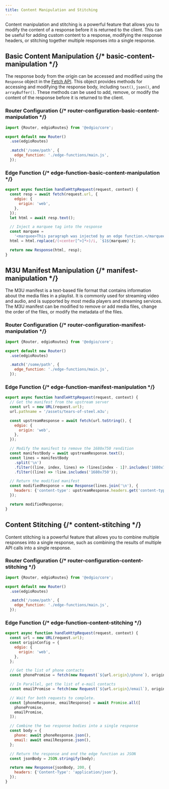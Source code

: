 ```yaml
---
title: Content Manipulation and Stitching
---
```


Content manipulation and stitching is a powerful feature that allows you to modify the content of a response before it is returned to the client. This can be useful for adding custom content to a response, modifying the response headers, or stitching together multiple responses into a single response.

## Basic Content Manipulation {/* basic-content-manipulation */}

The response body from the origin can be accessed and modified using the `Response` object in the [Fetch API](https://developer.mozilla.org/en-US/docs/Web/API/Fetch_API). This object provides methods for accessing and modifying the response body, including `text()`, `json()`, and `arrayBuffer()`. These methods can be used to add, remove, or modify the content of the response before it is returned to the client.

### Router Configuration {/* router-configuration-basic-content-manipulation */}

```js filename="routes.js"
import {Router, edgioRoutes} from '@edgio/core';

export default new Router()
  .use(edgioRoutes)

  .match('/some/path', {
    edge_function: './edge-functions/main.js',
  });
```

### Edge Function {/* edge-function-basic-content-manipulation */}

```js filename="edge-functions/main.js"
export async function handleHttpRequest(request, context) {
  const resp = await fetch(request.url, {
    edgio: {
      origin: 'web',
    },
  });
  let html = await resp.text();

  // Inject a marquee tag into the response
  const marquee =
    '<marquee>This paragraph was injected by an edge function.</marquee>';
  html = html.replace(/(<center[^>]*>)/i, `$1${marquee}`);

  return new Response(html, resp);
}
```

## M3U Manifest Manipulation {/* manifest-manipulation */}

The M3U manifest is a text-based file format that contains information about the media files in a playlist. It is commonly used for streaming video and audio, and is supported by most media players and streaming services. The M3U manifest can be modified to remove or add media files, change the order of the files, or modify the metadata of the files.

### Router Configuration {/* router-configuration-manifest-manipulation */}

```js filename="routes.js"
import {Router, edgioRoutes} from '@edgio/core';

export default new Router()
  .use(edgioRoutes)

  .match('/some/path', {
    edge_function: './edge-functions/main.js',
  });
```

### Edge Function {/* edge-function-manifest-manipulation */}

```js filename="edge-functions/main.js"
export async function handleHttpRequest(request, context) {
  // Get the manifest from the upstream server
  const url = new URL(request.url);
  url.pathname = '/assets/tears-of-steel.m3u';

  const upstreamResponse = await fetch(url.toString(), {
    edgio: {
      origin: 'web',
    },
  });

  // Modify the manifest to remove the 1680x750 rendition
  const manifestBody = await upstreamResponse.text();
  const lines = manifestBody
    .split('\n')
    .filter((line, index, lines) => !lines[index - 1]?.includes('1680x750'))
    .filter((line) => !line.includes('1680x750'));

  // Return the modified manifest
  const modifiedResponse = new Response(lines.join('\n'), {
    headers: {'content-type': upstreamResponse.headers.get('content-type')},
  });

  return modifiedResponse;
}
```

## Content Stitching {/* content-stitching */}

Content stitching is a powerful feature that allows you to combine multiple responses into a single response, such as combining the results of multiple API calls into a single response.

### Router Configuration {/* router-configuration-content-stitching */}

```js filename="routes.js"
import {Router, edgioRoutes} from '@edgio/core';

export default new Router()
  .use(edgioRoutes)

  .match('/some/path', {
    edge_function: './edge-functions/main.js',
  });
```

### Edge Function {/* edge-function-content-stitching */}

```js filename="edge-functions/main.js"
export async function handleHttpRequest(request, context) {
  const url = new URL(request.url);
  const originConfig = {
    edgio: {
      origin: 'web',
    },
  };

  // Get the list of phone contacts
  const phonePromise = fetch(new Request(`${url.origin}/phone`), originConfig);

  // In Parallel, get the list of e-mail contacts
  const emailPromise = fetch(new Request(`${url.origin}/email`), originConfig);

  // Wait for both requests to complete.
  const [phoneResponse, emailResponse] = await Promise.all([
    phonePromise,
    emailPromise,
  ]);

  // Combine the two response bodies into a single response
  const body = {
    phone: await phoneResponse.json(),
    email: await emailResponse.json(),
  };

  // Return the response and end the edge function as JSON
  const jsonBody = JSON.stringify(body);

  return new Response(jsonBody, 200, {
    headers: {'Content-Type': 'application/json'},
  });
}
```

